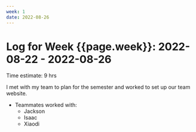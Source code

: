 ```yaml
---
week: 1
date: 2022-08-26
---
```

# Log for Week {{page.week}}: 2022-08-22 - 2022-08-26

Time estimate: 9 hrs

I met with my team to plan for the semester and worked to set up our team website.

- Teammates worked with:
  - Jackson
  - Isaac
  - Xiaodi
